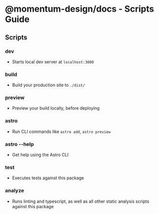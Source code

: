 # @momentum-design/docs - Scripts Guide

## Scripts

### dev
- Starts local dev server at `localhost:3000`

### build
- Build your production site to `./dist/`

### preview
- Preview your build locally, before deploying

### astro
- Run CLI commands like `astro add`, `astro preview`

### astro --help
- Get help using the Astro CLI

### test
- Executes tests against this package

### analyze
- Runs linting and typescript, as well as all other static analysis scripts against this package
